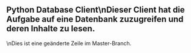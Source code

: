 ## Python Database Client\nDieser Client hat die Aufgabe auf eine Datenbank zuzugreifen und deren Inhalte zu lesen.
\nDies ist eine geänderte Zeile im Master-Branch.
